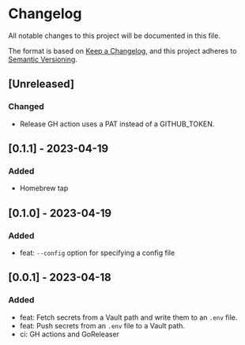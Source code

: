 # Changelog

All notable changes to this project will be documented in this file.

The format is based on [Keep a Changelog](https://keepachangelog.com/en/1.0.0/),
and this project adheres to [Semantic Versioning](https://semver.org/spec/v2.0.0.html).

## [Unreleased]

### Changed

-   Release GH action uses a PAT instead of a GITHUB_TOKEN.

## [0.1.1] - 2023-04-19

### Added

-   Homebrew tap

## [0.1.0] - 2023-04-19

### Added

-   feat: `--config` option for specifying a config file

## [0.0.1] - 2023-04-18

### Added

-   feat: Fetch secrets from a Vault path and write them to an `.env` file.
-   feat: Push secrets from an `.env` file to a Vault path.
-   ci: GH actions and GoReleaser
